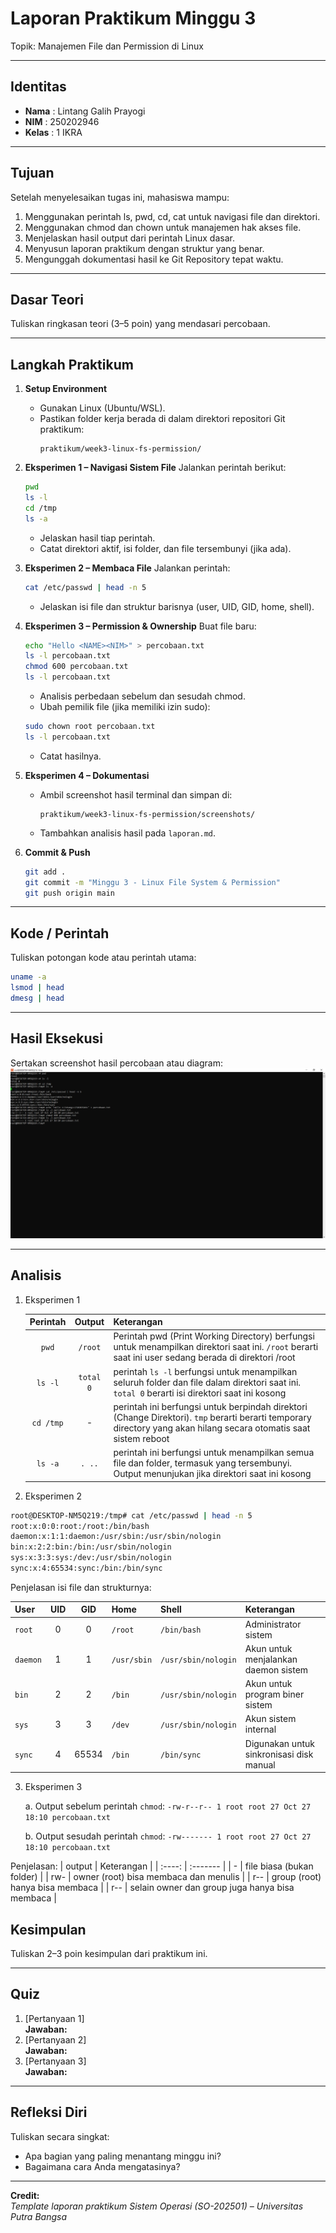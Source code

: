 
# Laporan Praktikum Minggu 3
Topik: Manajemen File dan Permission di Linux

---

## Identitas
- **Nama**  : Lintang Galih Prayogi 
- **NIM**   : 250202946 
- **Kelas** : 1 IKRA

---

## Tujuan
Setelah menyelesaikan tugas ini, mahasiswa mampu:

1. Menggunakan perintah ls, pwd, cd, cat untuk navigasi file dan direktori.
2. Menggunakan chmod dan chown untuk manajemen hak akses file.
3. Menjelaskan hasil output dari perintah Linux dasar.
4. Menyusun laporan praktikum dengan struktur yang benar.
5. Mengunggah dokumentasi hasil ke Git Repository tepat waktu.
---

## Dasar Teori
Tuliskan ringkasan teori (3–5 poin) yang mendasari percobaan.

---

## Langkah Praktikum
1. **Setup Environment**
   - Gunakan Linux (Ubuntu/WSL).
   - Pastikan folder kerja berada di dalam direktori repositori Git praktikum:
     ```
     praktikum/week3-linux-fs-permission/
     ```

2. **Eksperimen 1 – Navigasi Sistem File**
   Jalankan perintah berikut:
   ```bash
   pwd
   ls -l
   cd /tmp
   ls -a
   ```
   - Jelaskan hasil tiap perintah.
   - Catat direktori aktif, isi folder, dan file tersembunyi (jika ada).

3. **Eksperimen 2 – Membaca File**
   Jalankan perintah:
   ```bash
   cat /etc/passwd | head -n 5
   ```
   - Jelaskan isi file dan struktur barisnya (user, UID, GID, home, shell).

4. **Eksperimen 3 – Permission & Ownership**
   Buat file baru:
   ```bash
   echo "Hello <NAME><NIM>" > percobaan.txt
   ls -l percobaan.txt
   chmod 600 percobaan.txt
   ls -l percobaan.txt
   ```
   - Analisis perbedaan sebelum dan sesudah chmod.  
   - Ubah pemilik file (jika memiliki izin sudo):
   ```bash
   sudo chown root percobaan.txt
   ls -l percobaan.txt
   ```
   - Catat hasilnya.

5. **Eksperimen 4 – Dokumentasi**
   - Ambil screenshot hasil terminal dan simpan di:
     ```
     praktikum/week3-linux-fs-permission/screenshots/
     ```
   - Tambahkan analisis hasil pada `laporan.md`.

6. **Commit & Push**
   ```bash
   git add .
   git commit -m "Minggu 3 - Linux File System & Permission"
   git push origin main
   ```

---

## Kode / Perintah
Tuliskan potongan kode atau perintah utama:
```bash
uname -a
lsmod | head
dmesg | head
```

---

## Hasil Eksekusi
Sertakan screenshot hasil percobaan atau diagram:
![Screenshot hasil](<screenshots/sscmdweek4.jpeg>)

---

## Analisis
1. Eksperimen 1

   | Perintah | Output | Keterangan |
   |:-------: | :-----: | :-------- |
   | ```pwd``` | ```/root``` | Perintah pwd (Print Working Directory) berfungsi untuk menampilkan direktori saat ini. ```/root``` berarti saat ini user sedang berada di direktori /root|
   | ```ls -l``` | ```total 0``` | perintah ```ls -l``` berfungsi untuk menampilkan seluruh folder dan file dalam direktori saat ini. ```total 0``` berarti isi direktori saat ini kosong |
   | ```cd /tmp``` | - | perintah ini berfungsi untuk berpindah direktori (Change Direktori). ```tmp``` berarti berarti temporary directory yang akan hilang secara otomatis saat sistem reboot|
   | ```ls -a``` | ```. ..``` | perintah ini berfungsi untuk menampilkan semua file dan folder, termasuk yang tersembunyi. Output menunjukan jika direktori saat ini kosong |


2. Eksperimen 2

```bash
root@DESKTOP-NM5Q219:/tmp# cat /etc/passwd | head -n 5
root:x:0:0:root:/root:/bin/bash
daemon:x:1:1:daemon:/usr/sbin:/usr/sbin/nologin
bin:x:2:2:bin:/bin:/usr/sbin/nologin
sys:x:3:3:sys:/dev:/usr/sbin/nologin
sync:x:4:65534:sync:/bin:/bin/sync
```


Penjelasan isi file dan strukturnya:


| User | UID | GID | Home | Shell | Keterangan |
|:-----|:----:|:----:|:---|:----|:----|
|`root`| 0 | 0| `/root` | `/bin/bash` | Administrator sistem|
|`daemon`| 1 | 1 | `/usr/sbin` | `/usr/sbin/nologin` | Akun untuk menjalankan daemon sistem|
|`bin` | 2 | 2 | `/bin` | `/usr/sbin/nologin` | Akun untuk program biner sistem |
|`sys`| 3 | 3 | `/dev` | `/usr/sbin/nologin` | Akun sistem internal|
|`sync`| 4 | 65534 | `/bin` | `/bin/sync` | Digunakan untuk sinkronisasi disk manual |

3. Eksperimen 3

   a. Output sebelum perintah `chmod`:
   `-rw-r--r-- 1 root root 27 Oct 27 18:10 percobaan.txt`
   
   b. Output sesudah perintah `chmod`:
   `-rw------- 1 root root 27 Oct 27 18:10 percobaan.txt`
   
Penjelasan:
| output | Keterangan |
| :----: | :------- |
| - | file biasa (bukan folder) |
| rw- | owner (root) bisa membaca dan menulis |
| r-- | group (root) hanya bisa membaca |
| r-- | selain owner dan group juga hanya bisa membaca |
   

## Kesimpulan
Tuliskan 2–3 poin kesimpulan dari praktikum ini.

---

## Quiz
1. [Pertanyaan 1]  
   **Jawaban:**  
2. [Pertanyaan 2]  
   **Jawaban:**  
3. [Pertanyaan 3]  
   **Jawaban:**  

---

## Refleksi Diri
Tuliskan secara singkat:
- Apa bagian yang paling menantang minggu ini?  
- Bagaimana cara Anda mengatasinya?  

---

**Credit:**  
_Template laporan praktikum Sistem Operasi (SO-202501) – Universitas Putra Bangsa_
